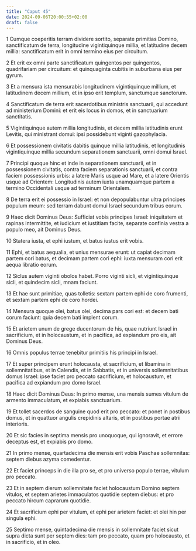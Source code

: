 ```yaml
---
title: "Caput 45"
date: 2024-09-06T20:00:55+02:00
draft: false
---
```



1 Cumque coeperitis terram dividere sortito, separate primitias Domino, sanctificatum de terra, longitudine vigintiquinque millia, et latitudine decem millia: sanctificatum erit in omni termino eius per circuitum.

2 Et erit ex omni parte sanctificatum quingentos per quingentos, quadrifariam per circuitum: et quinquaginta cubitis in suburbana eius per gyrum.

3 Et a mensura ista mensurabis longitudinem vigintiquinque millium, et latitudinem decem millium, et in ipso erit templum, sanctumque sanctorum.

4 Sanctificatum de terra erit sacerdotibus ministris sanctuarii, qui accedunt ad ministerium Domini: et erit eis locus in domos, et in sanctuarium sanctitatis.

5 Vigintiquinque autem millia longitudinis, et decem millia latitudinis erunt Levitis, qui ministrant domui: ipsi possidebunt viginti gazophylacia.

6 Et possessionem civitatis dabitis quinque millia latitudinis, et longitudinis vigintiquinque millia secundum separationem sanctuarii, omni domui Israel.

7 Principi quoque hinc et inde in separationem sanctuarii, et in possessionem civitatis, contra faciem separationis sanctuarii, et contra faciem possessionis urbis: a latere Maris usque ad Mare, et a latere Orientis usque ad Orientem: Longitudinis autem iuxta unamquamque partem a termino Occidentali usque ad terminum Orientalem.

8 De terra erit ei possessio in Israel: et non depopulabuntur ultra principes populum meum: sed terram dabunt domui Israel secundum tribus eorum.

9 Haec dicit Dominus Deus: Sufficiat vobis principes Israel: iniquitatem et rapinas intermittite, et iudicium et iustitiam facite, separate confinia vestra a populo meo, ait Dominus Deus.

10 Statera iusta, et ephi iustum, et batus iustus erit vobis.

11 Ephi, et batus aequalia, et unius mensurae erunt: ut capiat decimam partem cori batus, et decimam partem cori ephi: iuxta mensuram cori erit aequa libratio eorum.

12 Siclus autem viginti obolos habet. Porro viginti sicli, et vigintiquinque sicli, et quindecim sicli, mnam faciunt.

13 Et hae sunt primitiae, quas tolletis: sextam partem ephi de coro frumenti, et sextam partem ephi de coro hordei.

14 Mensura quoque olei, batus olei, decima pars cori est: et decem bati corum faciunt: quia decem bati implent corum.

15 Et arietem unum de grege ducentorum de his, quae nutriunt Israel in sacrificium, et in holocaustum, et in pacifica, ad expiandum pro eis, ait Dominus Deus.

16 Omnis populus terrae tenebitur primitiis his principi in Israel.

17 Et super principem erunt holocausta, et sacrificium, et libamina in sollemnitatibus, et in Calendis, et in Sabbatis, et in universis sollemnitatibus domus Israel: ipse faciet pro peccato sacrificium, et holocaustum, et pacifica ad expiandum pro domo Israel.

18 Haec dicit Dominus Deus: In primo mense, una mensis sumes vitulum de armento immaculatum, et expiabis sanctuarium.

19 Et tollet sacerdos de sanguine quod erit pro peccato: et ponet in postibus domus, et in quattuor angulis crepidinis altaris, et in postibus portae atrii interioris.

20 Et sic facies in septima mensis pro unoquoque, qui ignoravit, et errore deceptus est, et expiabis pro domo.

21 In primo mense, quartadecima die mensis erit vobis Paschae sollemnitas: septem diebus azyma comedentur.

22 Et faciet princeps in die illa pro se, et pro universo populo terrae, vitulum pro peccato.

23 Et in septem dierum sollemnitate faciet holocaustum Domino septem vitulos, et septem arietes immaculatos quotidie septem diebus: et pro peccato hircum caprarum quotidie.

24 Et sacrificium ephi per vitulum, et ephi per arietem faciet: et olei hin per singula ephi.

25 Septimo mense, quintadecima die mensis in sollemnitate faciet sicut supra dicta sunt per septem dies: tam pro peccato, quam pro holocausto, et in sacrificio, et in oleo.

